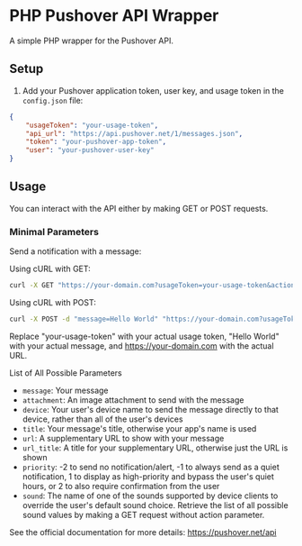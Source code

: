 # PHP Pushover API Wrapper

A simple PHP wrapper for the Pushover API.

## Setup

1. Add your Pushover application token, user key, and usage token in the `config.json` file:

```json
{
    "usageToken": "your-usage-token",
    "api_url": "https://api.pushover.net/1/messages.json",
    "token": "your-pushover-app-token",
    "user": "your-pushover-user-key"
}
```

## Usage

You can interact with the API either by making GET or POST requests.

### Minimal Parameters

Send a notification with a message:

Using cURL with GET:

```bash
curl -X GET "https://your-domain.com?usageToken=your-usage-token&action=send&message=Hello%20World"
```

Using cURL with POST:

```bash
curl -X POST -d "message=Hello World" "https://your-domain.com?usageToken=your-usage-token"
```

Replace "your-usage-token" with your actual usage token, "Hello World" with your actual message, and https://your-domain.com with the actual URL.

List of All Possible Parameters
- `message`: Your message
- `attachment`: An image attachment to send with the message
- `device`: Your user's device name to send the message directly to that device, rather than all of the user's devices
- `title`: Your message's title, otherwise your app's name is used
- `url`: A supplementary URL to show with your message
- `url_title`: A title for your supplementary URL, otherwise just the URL is shown
- `priority`: -2 to send no notification/alert, -1 to always send as a quiet notification, 1 to display as high-priority and bypass the user's quiet hours, or 2 to also require confirmation from the user
- `sound`: The name of one of the sounds supported by device clients to override the user's default sound choice. Retrieve the list of all possible sound values by making a GET request without action parameter.

See the official documentation for more details: https://pushover.net/api
